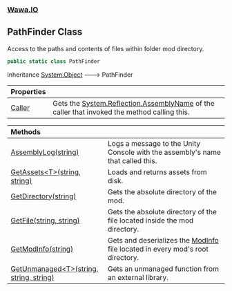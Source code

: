 ### [Wawa.IO](Wawa.IO.md 'Wawa.IO')

## PathFinder Class

Access to the paths and contents of files within folder mod directory.

```csharp
public static class PathFinder
```

Inheritance [System.Object](https://docs.microsoft.com/en-us/dotnet/api/System.Object 'System.Object') &#129106; PathFinder

| Properties | |
| :--- | :--- |
| [Caller](PathFinder.Caller.md 'Wawa.IO.PathFinder.Caller') | Gets the [System.Reflection.AssemblyName](https://docs.microsoft.com/en-us/dotnet/api/System.Reflection.AssemblyName 'System.Reflection.AssemblyName') of the caller that invoked the method calling this. |

| Methods | |
| :--- | :--- |
| [AssemblyLog(string)](PathFinder.AssemblyLog.7KbPylt2HluDtKPHN+O5sg.md 'Wawa.IO.PathFinder.AssemblyLog(string)') | Logs a message to the Unity Console with the assembly's name that called this. |
| [GetAssets&lt;T&gt;(string, string)](PathFinder.GetAssets.kehnKtLmDByOjJ/zQjeehA.md 'Wawa.IO.PathFinder.GetAssets<T>(string, string)') | Loads and returns assets from disk. |
| [GetDirectory(string)](PathFinder.GetDirectory.iB94HxPTNPGtamQrE4n/MQ.md 'Wawa.IO.PathFinder.GetDirectory(string)') | Gets the absolute directory of the mod. |
| [GetFile(string, string)](PathFinder.GetFile.FTbi2ULAhEIdAqh1NhuZwQ.md 'Wawa.IO.PathFinder.GetFile(string, string)') | Gets the absolute directory of the file located inside the mod directory. |
| [GetModInfo(string)](PathFinder.GetModInfo.6tZNe1KpU46MeewhoGrM3g.md 'Wawa.IO.PathFinder.GetModInfo(string)') | Gets and deserializes the [ModInfo](ModInfo.md 'Wawa.IO.ModInfo') file located in every mod's root directory. |
| [GetUnmanaged&lt;T&gt;(string, string, string)](PathFinder.GetUnmanaged.unBp7iCUnKUx3oIavoUOYQ.md 'Wawa.IO.PathFinder.GetUnmanaged<T>(string, string, string)') | Gets an unmanaged function from an external library. |
